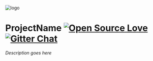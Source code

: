 ![logo](https://github.frapsoft.com/top/open-source-v1.png)  

# ProjectName [![Open Source Love](https://badges.frapsoft.com/os/v1/open-source.svg?v=102)](https://github.com/ellerbrock/open-source-badges/) [![Gitter Chat](https://badges.gitter.im/frapsoft/frapsoft.svg)](https://gitter.im/frapsoft/frapsoft/)  

*Description goes here*  
